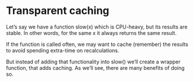# Transparent caching
Let’s say we have a function slow(x) which is CPU-heavy, but its results are stable. In other words, for the same x it always returns the same result.

If the function is called often, we may want to cache (remember) the results to avoid spending extra-time on recalculations.

But instead of adding that functionality into slow() we’ll create a wrapper function, that adds caching. As we’ll see, there are many benefits of doing so.
